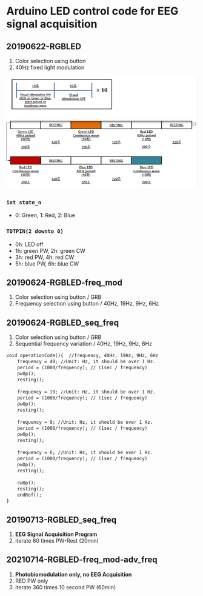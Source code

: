 # Arduino LED control code for EEG signal acquisition

## 20190622-RGBLED

1. Color selection using button
2. 40Hz fixed light modulation

![](https://github.com/jgshin354/EEG-DGMIF-jgshin/blob/master/Arduino/repo/OP_20190622-RGBLED.PNG?raw=true)

### `int state_n `

- 0: Green, 1: Red, 2: Blue

### `TDTPIN(2 downto 0)`

- 0h: LED off 
- 1h: green PW, 2h: green CW 
- 3h: red PW,   4h: red CW 
- 5h: blue PW,  6h: blue CW 

## 20190624-RGBLED-freq_mod

1. Color selection using button / GRB
2. Frequency selection using button / 40Hz,  19Hz, 9Hz, 6Hz



## 20190624-RGBLED_seq_freq

1. Color selection using button / GRB
2. Sequential frequency variation /  40Hz,  19Hz, 9Hz, 6Hz

```Arduino C
void operationCode(){  //frequency, 40Hz, 19Hz, 9Hz, 6Hz
	frequency = 40; //Unit: Hz, it should be over 1 Hz.
	period = (1000/frequency); // (1sec / frequency)  
	pwOp();
	resting();

	frequency = 19; //Unit: Hz, it should be over 1 Hz.
	period = (1000/frequency); // (1sec / frequency)  
	pwOp();
	resting();

	frequency = 9; //Unit: Hz, it should be over 1 Hz.
	period = (1000/frequency); // (1sec / frequency)  
	pwOp();
	resting(); 

	frequency = 6; //Unit: Hz, it should be over 1 Hz.
	period = (1000/frequency); // (1sec / frequency)  
	pwOp();
	resting();    

	cwOp();
	resting();
	endRef();
}
```



## 20190713-RGBLED_seq_freq

1. **EEG Signal Acquisition Program**
2. iterate 60 times PW-Rest (20min) 





## 20210714-RGBLED-freq_mod-adv_freq

1. **Photobiomodulation only, no EEG Acquisition**
2. RED PW only
3. iterate 360 times 10 second PW (60min) 

  